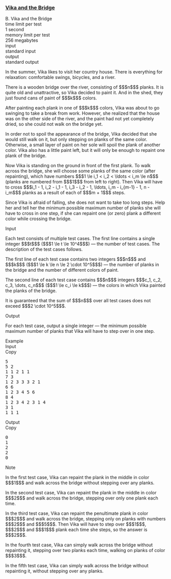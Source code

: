 <h3><a href="https://codeforces.com/contest/1848/problem/B" target="_blank" rel="noopener noreferrer">Vika and the Bridge</a></h3>

<div class="header"><div class="title">B. Vika and the Bridge</div><div class="time-limit"><div class="property-title">time limit per test</div>1 second</div><div class="memory-limit"><div class="property-title">memory limit per test</div>256 megabytes</div><div class="input-file input-standard"><div class="property-title">input</div>standard input</div><div class="output-file output-standard"><div class="property-title">output</div>standard output</div></div><div><p>In the summer, Vika likes to visit her country house. There is everything for relaxation: comfortable swings, bicycles, and a river.</p><p>There is a wooden bridge over the river, consisting of $$$n$$$ planks. It is quite old and unattractive, so Vika decided to paint it. And in the shed, they just found cans of paint of $$$k$$$ colors.</p><p>After painting each plank in one of $$$k$$$ colors, Vika was about to go swinging to take a break from work. However, she realized that the house was on the other side of the river, and the paint had not yet completely dried, so she could not walk on the bridge yet.</p><p>In order not to spoil the appearance of the bridge, Vika decided that she would still walk on it, but only stepping on planks of the same color. Otherwise, a small layer of paint on her sole will spoil the plank of another color. Vika also has a little paint left, but it will only be enough to repaint <span class="tex-font-style-bf">one</span> plank of the bridge.</p><p>Now Vika is standing on the ground in front of the first plank. To walk across the bridge, she will choose some planks of the same color (after repainting), which have numbers $$$1 \le i_1 < i_2 < \ldots < i_m \le n$$$ (planks are numbered from $$$1$$$ from left to right). Then Vika will have to cross $$$i_1 - 1, i_2 - i_1 - 1, i_3 - i_2 - 1, \ldots, i_m - i_{m-1} - 1, n - i_m$$$ planks as a result of each of $$$m + 1$$$ steps.</p><p>Since Vika is afraid of falling, she does not want to take too long steps. Help her and tell her the minimum possible maximum number of planks she will have to cross <span class="tex-font-style-bf">in one step</span>, if she can repaint one (<span class="tex-font-style-bf">or zero</span>) plank a different color while crossing the bridge.</p></div><div class="input-specification"><div class="section-title">Input</div><p>Each test consists of multiple test cases. The first line contains a single integer $$$t$$$ ($$$1 \le t \le 10^4$$$) — the number of test cases. The description of the test cases follows.</p><p>The first line of each test case contains two integers $$$n$$$ and $$$k$$$ ($$$1 \le k \le n \le 2 \cdot 10^5$$$) — the number of planks in the bridge and the number of different colors of paint.</p><p>The second line of each test case contains $$$n$$$ integers $$$c_1, c_2, c_3, \dots, c_n$$$ ($$$1 \le c_i \le k$$$) — the colors in which Vika painted the planks of the bridge.</p><p>It is guaranteed that the sum of $$$n$$$ over all test cases does not exceed $$$2 \cdot 10^5$$$.</p></div><div class="output-specification"><div class="section-title">Output</div><p>For each test case, output a single integer — the minimum possible maximum number of planks that Vika will have to step over in one step.</p></div><div class="sample-tests"><div class="section-title">Example</div><div class="sample-test"><div class="input"><div class="title">Input<div title="Copy" data-clipboard-target="#id009401686382620873" id="id0021754073792334805" class="input-output-copier">Copy</div></div><pre id="id009401686382620873"><div class="test-example-line test-example-line-even test-example-line-0">5</div><div class="test-example-line test-example-line-odd test-example-line-1">5 2</div><div class="test-example-line test-example-line-odd test-example-line-1">1 1 2 1 1</div><div class="test-example-line test-example-line-even test-example-line-2">7 3</div><div class="test-example-line test-example-line-even test-example-line-2">1 2 3 3 3 2 1</div><div class="test-example-line test-example-line-odd test-example-line-3">6 6</div><div class="test-example-line test-example-line-odd test-example-line-3">1 2 3 4 5 6</div><div class="test-example-line test-example-line-even test-example-line-4">8 4</div><div class="test-example-line test-example-line-even test-example-line-4">1 2 3 4 2 3 1 4</div><div class="test-example-line test-example-line-odd test-example-line-5">3 1</div><div class="test-example-line test-example-line-odd test-example-line-5">1 1 1</div></pre></div><div class="output"><div class="title">Output<div title="Copy" data-clipboard-target="#id006954079219585252" id="id006750096275860907" class="input-output-copier">Copy</div></div><pre id="id006954079219585252">0
1
2
2
0
</pre></div></div></div><div class="note"><div class="section-title">Note</div><p>In the first test case, Vika can repaint the plank in the middle in color $$$1$$$ and walk across the bridge without stepping over any planks.</p><p>In the second test case, Vika can repaint the plank in the middle in color $$$2$$$ and walk across the bridge, stepping over only one plank each time.</p><p>In the third test case, Vika can repaint the penultimate plank in color $$$2$$$ and walk across the bridge, stepping only on planks with numbers $$$2$$$ and $$$5$$$. Then Vika will have to step over $$$1$$$, $$$2$$$ and $$$1$$$ plank each time she steps, so the answer is $$$2$$$.</p><p>In the fourth test case, Vika can simply walk across the bridge without repainting it, stepping over two planks each time, walking on planks of color $$$3$$$.</p><p>In the fifth test case, Vika can simply walk across the bridge without repainting it, without stepping over any planks.</p></div>